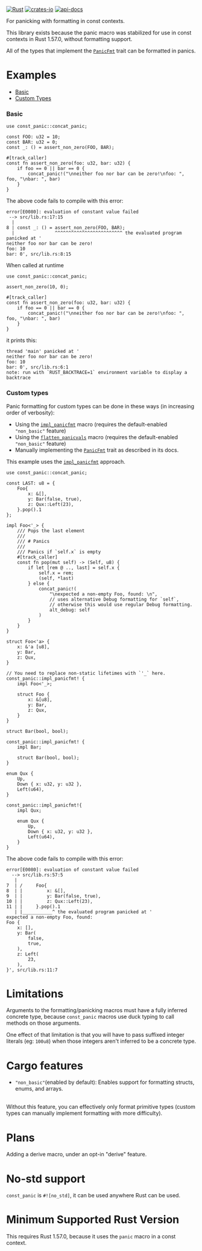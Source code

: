 [![Rust](https://github.com/rodrimati1992/const_panic/workflows/Rust/badge.svg)](https://github.com/rodrimati1992/const_panic/actions)
[![crates-io](https://img.shields.io/crates/v/const_panic.svg)](https://crates.io/crates/const_panic)
[![api-docs](https://docs.rs/const_panic/badge.svg)](https://docs.rs/const_panic/*)


For panicking with formatting in const contexts.

This library exists because the panic macro was stabilized for use in const contexts
in Rust 1.57.0, without formatting support.

All of the types that implement the [`PanicFmt`] trait can be formatted in panics.

# Examples

- [Basic](#basic)
- [Custom Types](#custom-types)

### Basic

```rust,compile_fail
use const_panic::concat_panic;

const FOO: u32 = 10;
const BAR: u32 = 0;
const _: () = assert_non_zero(FOO, BAR);

#[track_caller]
const fn assert_non_zero(foo: u32, bar: u32) {
    if foo == 0 || bar == 0 {
        concat_panic!("\nneither foo nor bar can be zero!\nfoo: ", foo, "\nbar: ", bar)
    }
}
```
The above code fails to compile with this error:
```text
error[E0080]: evaluation of constant value failed
 --> src/lib.rs:17:15
  |
8 | const _: () = assert_non_zero(FOO, BAR);
  |               ^^^^^^^^^^^^^^^^^^^^^^^^^ the evaluated program panicked at '
neither foo nor bar can be zero!
foo: 10
bar: 0', src/lib.rs:8:15
```
When called at runtime
```should_panic
use const_panic::concat_panic;

assert_non_zero(10, 0);

#[track_caller]
const fn assert_non_zero(foo: u32, bar: u32) {
    if foo == 0 || bar == 0 {
        concat_panic!("\nneither foo nor bar can be zero!\nfoo: ", foo, "\nbar: ", bar)
    }
}
```
it prints this:
```text
thread 'main' panicked at '
neither foo nor bar can be zero!
foo: 10
bar: 0', src/lib.rs:6:1
note: run with `RUST_BACKTRACE=1` environment variable to display a backtrace

```

### Custom types

Panic formatting for custom types can be done in these ways
(in increasing order of verbosity):
- Using the [`impl_panicfmt`] macro
(requires the default-enabled `"non_basic"` feature)
- Using the [`flatten_panicvals`] macro
(requires the default-enabled `"non_basic"` feature)
- Manually implementing the [`PanicFmt`] trait as described in its docs.

This example uses the [`impl_panicfmt`] approach.

```rust,compile_fail
use const_panic::concat_panic;

const LAST: u8 = {
    Foo{
        x: &[],
        y: Bar(false, true),
        z: Qux::Left(23),
    }.pop().1
};

impl Foo<'_> {
    /// Pops the last element
    ///
    /// # Panics
    ///
    /// Panics if `self.x` is empty
    #[track_caller]
    const fn pop(mut self) -> (Self, u8) {
        if let [rem @ .., last] = self.x {
            self.x = rem;
            (self, *last)
        } else {
            concat_panic!(
                "\nexpected a non-empty Foo, found: \n",
                // uses alternative Debug formatting for `self`,
                // otherwise this would use regular Debug formatting.
                alt_debug: self
            )
        }
    }
}

struct Foo<'a> {
    x: &'a [u8],
    y: Bar,
    z: Qux,
}

// You need to replace non-static lifetimes with `'_` here.
const_panic::impl_panicfmt! {
    impl Foo<'_>;

    struct Foo {
        x: &[u8],
        y: Bar,
        z: Qux,
    }
}

struct Bar(bool, bool);

const_panic::impl_panicfmt! {
    impl Bar;

    struct Bar(bool, bool);
}

enum Qux {
    Up,
    Down { x: u32, y: u32 },
    Left(u64),
}

const_panic::impl_panicfmt!{
    impl Qux;

    enum Qux {
        Up,
        Down { x: u32, y: u32 },
        Left(u64),
    }
}
```
The above code fails to compile with this error:
```text
error[E0080]: evaluation of constant value failed
  --> src/lib.rs:57:5
   |
7  | /     Foo{
8  | |         x: &[],
9  | |         y: Bar(false, true),
10 | |         z: Qux::Left(23),
11 | |     }.pop().1
   | |___________^ the evaluated program panicked at '
expected a non-empty Foo, found: 
Foo {
    x: [],
    y: Bar(
        false,
        true,
    ),
    z: Left(
        23,
    ),
}', src/lib.rs:11:7

```

# Limitations

Arguments to the formatting/panicking macros must have a fully inferred concrete type, 
because `const_panic` macros use duck typing to call methods on those arguments.

One effect of that limitation is that you will have to pass suffixed 
integer literals (eg: `100u8`) when those integers aren't inferred to be a concrete type.

# Cargo features

- `"non_basic"`(enabled by default):
Enables support for formatting structs, enums, and arrays.
<br>
Without this feature, you can effectively only format primitive types
(custom types can manually implement formatting with more difficulty).

# Plans

Adding a derive macro, under an opt-in "derive" feature.

# No-std support

`const_panic` is `#![no_std]`, it can be used anywhere Rust can be used.

# Minimum Supported Rust Version

This requires Rust 1.57.0, because it uses the `panic` macro in a const context.


[`PanicFmt`]: https://docs.rs/const_panic/*/const_panic/fmt/trait.PanicFmt.html
[`impl_panicfmt`]: https://docs.rs/const_panic/*/const_panic/macro.impl_panicfmt.html
[`flatten_panicvals`]: https://docs.rs/const_panic/*/const_panic/macro.flatten_panicvals.html